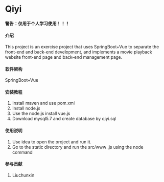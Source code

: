 # Qiyi

#### 警告：仅用于个人学习使用！！！
#### 介绍
This project is an exercise project that uses SpringBoot+Vue to
separate the front-end and back-end development, and implements a
movie playback website front-end page and back-end management page.

#### 软件架构
SpringBoot+Vue


#### 安装教程

1. Install maven and use pom.xml
2. Install node.js
3. Use the node.js install vue.js
4. Download mysql5.7 and create database by qiyi.sql

#### 使用说明

1. Use idea to open the project and run it.
2. Go to the static directory and run the src/www .js using the node command


#### 参与贡献

1.  Liuchunxin

